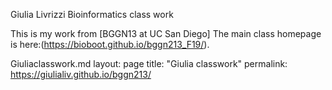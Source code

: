 Giulia Livrizzi Bioinformatics class work

This is my work from [BGGN13 at UC San Diego] 
The main class homepage is here:(https://bioboot.github.io/bggn213_F19/).

Giuliaclasswork.md
layout: page
title: "Giulia classwork"
permalink: https://giulialiv.github.io/bggn213/
